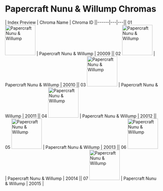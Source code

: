 # Papercraft Nunu & Willump Chromas

| Index  Preview | Chroma Name | Chroma ID ||------|---|---|| 01  <img src='https://raw.communitydragon.org/latest/plugins/rcp-be-lol-game-data/global/default/v1/champion-chroma-images/20/20009.png' alt='Papercraft Nunu & Willump' width='100'> | Papercraft Nunu & Willump | 20009 || 02  <img src='https://raw.communitydragon.org/latest/plugins/rcp-be-lol-game-data/global/default/v1/champion-chroma-images/20/20010.png' alt='Papercraft Nunu & Willump' width='100'> | Papercraft Nunu & Willump | 20010 || 03  <img src='https://raw.communitydragon.org/latest/plugins/rcp-be-lol-game-data/global/default/v1/champion-chroma-images/20/20011.png' alt='Papercraft Nunu & Willump' width='100'> | Papercraft Nunu & Willump | 20011 || 04  <img src='https://raw.communitydragon.org/latest/plugins/rcp-be-lol-game-data/global/default/v1/champion-chroma-images/20/20012.png' alt='Papercraft Nunu & Willump' width='100'> | Papercraft Nunu & Willump | 20012 || 05  <img src='https://raw.communitydragon.org/latest/plugins/rcp-be-lol-game-data/global/default/v1/champion-chroma-images/20/20013.png' alt='Papercraft Nunu & Willump' width='100'> | Papercraft Nunu & Willump | 20013 || 06  <img src='https://raw.communitydragon.org/latest/plugins/rcp-be-lol-game-data/global/default/v1/champion-chroma-images/20/20014.png' alt='Papercraft Nunu & Willump' width='100'> | Papercraft Nunu & Willump | 20014 || 07  <img src='https://raw.communitydragon.org/latest/plugins/rcp-be-lol-game-data/global/default/v1/champion-chroma-images/20/20015.png' alt='Papercraft Nunu & Willump' width='100'> | Papercraft Nunu & Willump | 20015 |